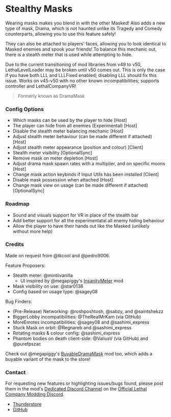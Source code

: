 # Stealthy Masks

Wearing masks makes you blend in with the other Masked!
Also adds a new type of mask, Drama, which is not haunted unlike its Tragedy and Comedy counterparts, allowing you to use this feature safely!

They can also be attached to players' faces, allowing you to look identical to Masked enemies and spook your friends!
To balance this mechanic out, there is a stealth meter that is used while attempting to hide.

Due to the current transitioning of mod libraries from v49 to v50, LethalLevelLoader may be broken until v50 comes out.
This is only the case if you have both LLL and LLLFixed enabled; disabling LLL should fix this issue.
Works on v45-v50 with no other known incompatibilities; supports controller and LethalCompanyVR!

> Formerly known as DramaMask

### Config Options
* Which masks can be used by the player to hide [Host]
* The player can hide from all enemies (Experimental) [Host]
* Disable the stealth meter balancing mechanic [Host]
* Adjust stealth meter behaviour (can be made different if attached) [Host]
* Adjust stealth meter appearance (position and colour) [Client]
* Stealth meter visibility [OptionalSync]
* Remove mask on meter depletion [Host]
* Adjust drama mask spawn rates with a multiplier, and on specific moons [Host]
* Change mask action keybinds if Input Utils has been installed [Client]
* Disable mask possession when attached [Host]
* Change mask view on usage (can be made different if attached) [OptionalSync]

### Roadmap
* Sound and visuals support for VR in place of the stealth bar
* Add better support for all the experimentatal all enemy hiding behaviour
* Allow the player to have their hands out like the Masked (unlikely without more help)

### Credits
Made on request from @tkcool and @pedro9006.

Feature Proposers:
* Stealth meter: @mintiivanilla
	* UI inspired by @megapiggy's
	[InsanityMeter](https://thunderstore.io/c/lethal-company/p/MegaPiggy/InsanityMeter/) mod
* Mask visibility on use: @star0138
* Config based on usage type: @sagey08

Bug Finders:
* (Pre-Release) Networking: @roshposhtosh, @sabzy, and @saintshekzz
* BiggerLobby incompatibilities: @TheRealMrKam (via GitHub)
* MoreEmotes incompatibilities: @sagey08 and @sashimi_express
* Stuck Mask on orbit: @Regnareb and @sashimi_express
* Rotating masks & colour config: @sashimi_express
* Phantom bodies on death client-side: @ValiusV (via GitHub) and @purefpszac

Check out @megapiggy's [BuyableDramaMask](https://thunderstore.io/c/lethal-company/p/MegaPiggy/BuyableDramaMask/) mod too,
which adds a buyable variant of the mask to the store!

### Contact
For requesting new features or highlighting issues/bugs found, please post them in the mod's
[Dedicated Discord Channel](https://discord.com/channels/1168655651455639582/1209275419505860719)
on the [Official Lethal Company Modding Discord](https://discord.gg/XeyYqRdRGC).

* [Thunderstore](https://thunderstore.io/c/lethal-company/p/necrowing/DramaMask/)
* [GitHub](https://github.com/Henit3/DramaMask)